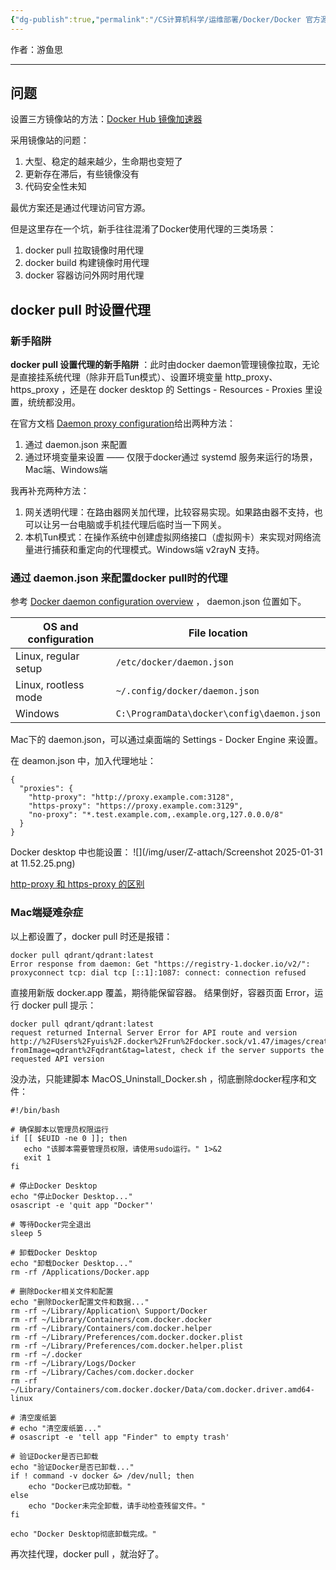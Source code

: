 ```yaml
---
{"dg-publish":true,"permalink":"/CS计算机科学/运维部署/Docker/Docker 官方源镜像拉取/","noteIcon":"","created":"2025-01-31T11:08:23.456+08:00","updated":"2025-01-31T13:16:46.229+08:00"}
---
```



作者：游鱼思

---
## 问题
设置三方镜像站的方法：[Docker Hub 镜像加速器](https://gist.github.com/y0ngb1n/7e8f16af3242c7815e7ca2f0833d3ea6#docker-hub-%E9%95%9C%E5%83%8F%E5%8A%A0%E9%80%9F%E5%99%A8)

采用镜像站的问题：
1. 大型、稳定的越来越少，生命期也变短了
2. 更新存在滞后，有些镜像没有
3. 代码安全性未知

最优方案还是通过代理访问官方源。

但是这里存在一个坑，新手往往混淆了Docker使用代理的三类场景：

1. docker pull 拉取镜像时用代理
2. docker build 构建镜像时用代理
3. docker 容器访问外网时用代理

## docker pull 时设置代理
### 新手陷阱
**docker pull 设置代理的新手陷阱** ：此时由docker daemon管理镜像拉取，无论是直接挂系统代理（除非开启Tun模式）、设置环境变量 http_proxy、https_proxy ，还是在 docker desktop 的 Settings - Resources - Proxies 里设置，统统都没用。

在官方文档 [Daemon proxy configuration](https://docs.docker.com/engine/daemon/proxy/)给出两种方法：
1. 通过 daemon.json 来配置
2. 通过环境变量来设置 —— 仅限于docker通过 systemd 服务来运行的场景，Mac端、Windows端

我再补充两种方法：
1. 网关透明代理：在路由器网关加代理，比较容易实现。如果路由器不支持，也可以让另一台电脑或手机挂代理后临时当一下网关。
2. 本机Tun模式：在操作系统中创建虚拟网络接口（虚拟网卡）来实现对网络流量进行捕获和重定向的代理模式。Windows端 v2rayN 支持。

### 通过 daemon.json 来配置docker pull时的代理

参考 [Docker daemon configuration overview](https://docs.docker.com/engine/daemon/)  ， daemon.json 位置如下。

| OS and configuration | File location                              |
| -------------------- | ------------------------------------------ |
| Linux, regular setup | `/etc/docker/daemon.json`                  |
| Linux, rootless mode | `~/.config/docker/daemon.json`             |
| Windows              | `C:\ProgramData\docker\config\daemon.json` |

Mac下的 daemon.json，可以通过桌面端的  Settings - Docker Engine 来设置。

在 deamon.json 中，加入代理地址：

```
{
  "proxies": {
    "http-proxy": "http://proxy.example.com:3128",
    "https-proxy": "https://proxy.example.com:3129",
    "no-proxy": "*.test.example.com,.example.org,127.0.0.0/8"
  }
}
```

Docker desktop 中也能设置：
![](/img/user/Z-attach/Screenshot 2025-01-31 at 11.52.25.png)

[http-proxy 和 https-proxy 的区别](../Network/http-proxy%20和%20https-proxy%20的区别.md)
### Mac端疑难杂症
以上都设置了，docker pull 时还是报错：
```shell
docker pull qdrant/qdrant:latest
Error response from daemon: Get "https://registry-1.docker.io/v2/": proxyconnect tcp: dial tcp [::1]:1087: connect: connection refused
```

直接用新版 docker.app 覆盖，期待能保留容器。
结果倒好，容器页面 Error，运行 docker pull 提示：
```shell
docker pull qdrant/qdrant:latest
request returned Internal Server Error for API route and version http://%2FUsers%2Fyuis%2F.docker%2Frun%2Fdocker.sock/v1.47/images/create?fromImage=qdrant%2Fqdrant&tag=latest, check if the server supports the requested API version
```

没办法，只能建脚本 MacOS_Uninstall_Docker.sh ，彻底删除docker程序和文件：
```shell
#!/bin/bash

# 确保脚本以管理员权限运行
if [[ $EUID -ne 0 ]]; then
   echo "该脚本需要管理员权限，请使用sudo运行。" 1>&2
   exit 1
fi

# 停止Docker Desktop
echo "停止Docker Desktop..."
osascript -e 'quit app "Docker"'

# 等待Docker完全退出
sleep 5

# 卸载Docker Desktop
echo "卸载Docker Desktop..."
rm -rf /Applications/Docker.app

# 删除Docker相关文件和配置
echo "删除Docker配置文件和数据..."
rm -rf ~/Library/Application\ Support/Docker
rm -rf ~/Library/Containers/com.docker.docker
rm -rf ~/Library/Containers/com.docker.helper
rm -rf ~/Library/Preferences/com.docker.docker.plist
rm -rf ~/Library/Preferences/com.docker.helper.plist
rm -rf ~/.docker
rm -rf ~/Library/Logs/Docker
rm -rf ~/Library/Caches/com.docker.docker
rm -rf ~/Library/Containers/com.docker.docker/Data/com.docker.driver.amd64-linux

# 清空废纸篓
# echo "清空废纸篓..."
# osascript -e 'tell app "Finder" to empty trash'

# 验证Docker是否已卸载
echo "验证Docker是否已卸载..."
if ! command -v docker &> /dev/null; then
    echo "Docker已成功卸载。"
else
    echo "Docker未完全卸载，请手动检查残留文件。"
fi

echo "Docker Desktop彻底卸载完成。"
```

再次挂代理，docker pull ，就治好了。
